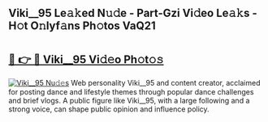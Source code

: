 ## Viki__95 Le𝚊𝚔ed N𝚞𝚍e - Part-Gzi Vi𝚍eo Le𝚊𝚔s - H𝚘t O𝚗lyf𝚊ns Ph𝚘tos VaQ21

# <h2><a href="http://hf2zmqc.feru.top/?c=Viki__95">🔗 👉 🔴 Viki__95 Vi𝚍𝚎o Ph𝚘t𝚘𝚜</a></h2>

[![Viki__95 Nu𝚍𝚎s](https://i.imgur.com/0TWrTi3.gif)](http://hf2zmqc.feru.top/?c=Viki__95)
Web personality Viki__95 and content creator, acclaimed for posting dance and lifestyle themes through popular dance challenges and brief vlogs. A public figure like Viki__95, with a large following and a strong voice, can shape public opinion and influence policy. 
